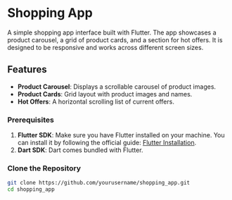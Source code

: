 # Shopping App
A simple shopping app interface built with Flutter. The app showcases a product carousel, a grid of product cards, and a section for hot offers. It is designed to be responsive and works across different screen sizes.

## Features

- **Product Carousel**: Displays a scrollable carousel of product images.
- **Product Cards**: Grid layout with product images and names.
- **Hot Offers**: A horizontal scrolling list of current offers.


### Prerequisites

1. **Flutter SDK**: Make sure you have Flutter installed on your machine. You can install it by following the official guide: [Flutter Installation](https://flutter.dev/docs/get-started/install).
2. **Dart SDK**: Dart comes bundled with Flutter.

### Clone the Repository
```bash
git clone https://github.com/yourusername/shopping_app.git
cd shopping_app
